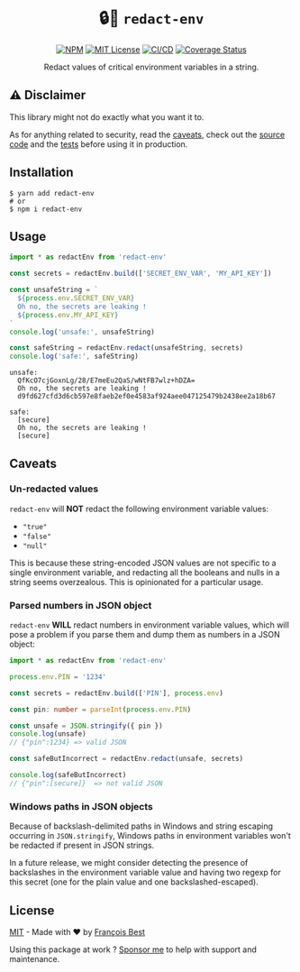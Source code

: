 <h1 align="center">🔒👀 <code>redact-env</code></h1>

<div align="center">

[![NPM](https://img.shields.io/npm/v/redact-env?color=red)](https://www.npmjs.com/package/redact-env)
[![MIT License](https://img.shields.io/github/license/47ng/redact-env.svg?color=blue)](https://github.com/47ng/redact-env/blob/next/LICENSE)
[![CI/CD](https://github.com/47ng/redact-env/workflows/CI%2FCD/badge.svg?branch=next)](https://github.com/47ng/redact-env/actions)
[![Coverage Status](https://coveralls.io/repos/github/47ng/redact-env/badge.svg?branch=next)](https://coveralls.io/github/47ng/redact-env?branch=next)

</div>

<p align="center">
  Redact values of critical environment variables in a string.
</p>

## ⚠️ Disclaimer

This library might not do exactly what you want it to.

As for anything related to security, read the [caveats](#caveats), check
out the [source code](./src/index.ts) and the [tests](./src/index.test.ts)
before using it in production.

## Installation

```shell
$ yarn add redact-env
# or
$ npm i redact-env
```

## Usage

```ts
import * as redactEnv from 'redact-env'

const secrets = redactEnv.build(['SECRET_ENV_VAR', 'MY_API_KEY'])

const unsafeString = `
  ${process.env.SECRET_ENV_VAR}
  Oh no, the secrets are leaking !
  ${process.env.MY_API_KEY}
`
console.log('unsafe:', unsafeString)

const safeString = redactEnv.redact(unsafeString, secrets)
console.log('safe:', safeString)
```

```
unsafe:
  QfKcO7cjGoxnLg/28/E7meEu2QaS/wNtFB7wlz+hDZA=
  Oh no, the secrets are leaking !
  d9fd627cfd3d6cb597e8faeb2ef0e4583af924aee047125479b2438ee2a18b67

safe:
  [secure]
  Oh no, the secrets are leaking !
  [secure]
```

## Caveats

### Un-redacted values

`redact-env` will **NOT** redact the following environment variable values:

- `"true"`
- `"false"`
- `"null"`

This is because these string-encoded JSON values are not specific to a
single environment variable, and redacting all the booleans and nulls in
a string seems overzealous. This is opinionated for a particular usage.

### Parsed numbers in JSON object

`redact-env` **WILL** redact numbers in environment variable values,
which will pose a problem if you parse them and dump them as numbers in a
JSON object:

```ts
import * as redactEnv from 'redact-env'

process.env.PIN = '1234'

const secrets = redactEnv.build(['PIN'], process.env)

const pin: number = parseInt(process.env.PIN)

const unsafe = JSON.stringify({ pin })
console.log(unsafe)
// {"pin":1234} => valid JSON

const safeButIncorrect = redactEnv.redact(unsafe, secrets)

console.log(safeButIncorrect)
// {"pin":[secure]}  => not valid JSON
```

### Windows paths in JSON objects

Because of backslash-delimited paths in Windows and string escaping
occurring in `JSON.stringify`, Windows paths in environment variables
won't be redacted if present in JSON strings.

In a future release, we might consider detecting the presence of
backslashes in the environment variable value and having two regexp for
this secret (one for the plain value and one backslashed-escaped).

## License

[MIT](https://github.com/47ng/redact-env/blob/master/LICENSE) - Made with ❤️ by [François Best](https://francoisbest.com)

Using this package at work ? [Sponsor me](https://github.com/sponsors/franky47) to help with support and maintenance.
